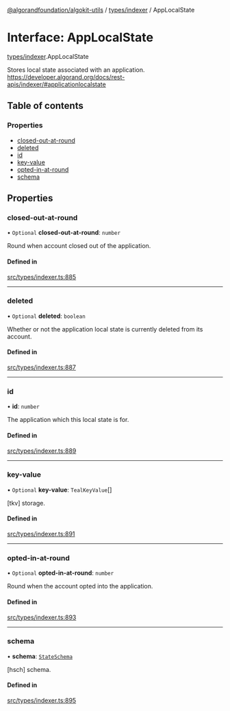 [@algorandfoundation/algokit-utils](../README.md) / [types/indexer](../modules/types_indexer.md) / AppLocalState

# Interface: AppLocalState

[types/indexer](../modules/types_indexer.md).AppLocalState

Stores local state associated with an application. https://developer.algorand.org/docs/rest-apis/indexer/#applicationlocalstate

## Table of contents

### Properties

- [closed-out-at-round](types_indexer.AppLocalState.md#closed-out-at-round)
- [deleted](types_indexer.AppLocalState.md#deleted)
- [id](types_indexer.AppLocalState.md#id)
- [key-value](types_indexer.AppLocalState.md#key-value)
- [opted-in-at-round](types_indexer.AppLocalState.md#opted-in-at-round)
- [schema](types_indexer.AppLocalState.md#schema)

## Properties

### closed-out-at-round

• `Optional` **closed-out-at-round**: `number`

Round when account closed out of the application.

#### Defined in

[src/types/indexer.ts:885](https://github.com/algorandfoundation/algokit-utils-ts/blob/main/src/types/indexer.ts#L885)

___

### deleted

• `Optional` **deleted**: `boolean`

Whether or not the application local state is currently deleted from its account.

#### Defined in

[src/types/indexer.ts:887](https://github.com/algorandfoundation/algokit-utils-ts/blob/main/src/types/indexer.ts#L887)

___

### id

• **id**: `number`

The application which this local state is for.

#### Defined in

[src/types/indexer.ts:889](https://github.com/algorandfoundation/algokit-utils-ts/blob/main/src/types/indexer.ts#L889)

___

### key-value

• `Optional` **key-value**: `TealKeyValue`[]

[tkv] storage.

#### Defined in

[src/types/indexer.ts:891](https://github.com/algorandfoundation/algokit-utils-ts/blob/main/src/types/indexer.ts#L891)

___

### opted-in-at-round

• `Optional` **opted-in-at-round**: `number`

Round when the account opted into the application.

#### Defined in

[src/types/indexer.ts:893](https://github.com/algorandfoundation/algokit-utils-ts/blob/main/src/types/indexer.ts#L893)

___

### schema

• **schema**: [`StateSchema`](types_indexer.StateSchema.md)

[hsch] schema.

#### Defined in

[src/types/indexer.ts:895](https://github.com/algorandfoundation/algokit-utils-ts/blob/main/src/types/indexer.ts#L895)
